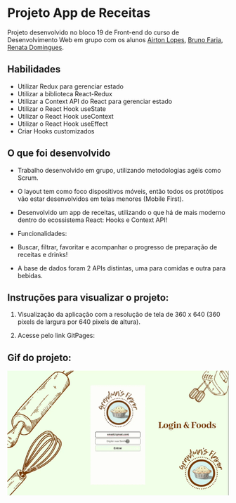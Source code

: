 # Projeto App de Receitas
Projeto desenvolvido no bloco 19 de Front-end do curso de Desenvolvimento Web em grupo com os alunos [Airton Lopes](https://github.com/AirtonL), [Bruno Faria](https://github.com/brunofaria2356), [Renata Domingues](https://github.com/renatadomingues).


## Habilidades

- Utilizar Redux para gerenciar estado
- Utilizar a biblioteca React-Redux
- Utilizar a Context API do React para gerenciar estado
- Utilizar o React Hook useState
- Utilizar o React Hook useContext
- Utilizar o React Hook useEffect
- Criar Hooks customizados


## O que foi desenvolvido

- Trabalho desenvolvido em grupo, utilizando metodologias agéis como Scrum.

- O layout tem como foco dispositivos móveis, então todos os protótipos vão estar desenvolvidos em telas menores (Mobile First).

- Desenvolvido um app de receitas, utilizando o que há de mais moderno dentro do ecossistema React: Hooks e Context API!

* Funcionalidades:
- Buscar, filtrar, favoritar e acompanhar o progresso de preparação de receitas e drinks!

- A base de dados foram 2 APIs distintas, uma para comidas e outra para bebidas.


## Instruções para visualizar o projeto:

1. Visualização da aplicação com a resolução de tela de 360 x 640 (360 pixels de largura por 640 pixels de altura).

2. Acesse pelo link GitPages: 

## Gif do projeto:
<p align="center">
  <img  src="https://github.com/marianasaraiva/trybe-project-app-recipe/blob/main/App_Recipe.gif" alt="App Recipes Gif"/>
</p>
